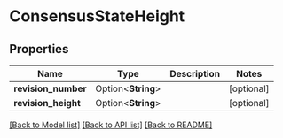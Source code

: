 # ConsensusStateHeight

## Properties

Name | Type | Description | Notes
------------ | ------------- | ------------- | -------------
**revision_number** | Option<**String**> |  | [optional]
**revision_height** | Option<**String**> |  | [optional]

[[Back to Model list]](../README.md#documentation-for-models) [[Back to API list]](../README.md#documentation-for-api-endpoints) [[Back to README]](../README.md)


